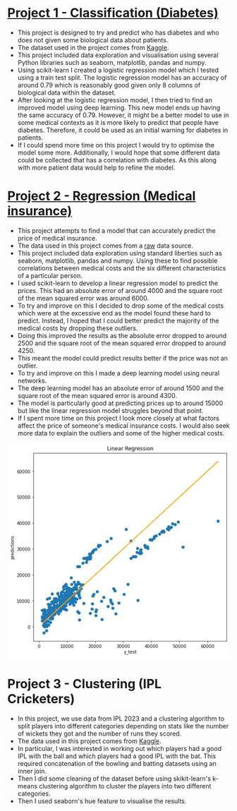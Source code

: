 # [Project 1 - Classification (Diabetes)](https://github.com/lcwhite29/Project-Classification)
- This project is designed to try and predict who has diabetes and who does not given some biological data about patients.
- The dataset used in the project comes from [Kaggle](https://www.kaggle.com/datasets/ashishkumarjayswal/diabetes-dataset?resource=download).
- This project included data exploration and visualisation using several Python libraries such as seaborn, matplotlib, pandas and numpy.
- Using scikit-learn I created a logistic regression model which I tested using a train test split. The logistic regression model has an accuracy of around 0.79 which is reasonably good given only 8 columns of biological data within the dataset.
- After looking at the logistic regression model, I then tried to find an improved model using deep learning. This new model ends up having the same accuracy of 0.79. However, it might be a better model to use in some medical contexts as it is more likely to predict that people have diabetes. Therefore, it could be used as an initial warning for diabetes in patients.
- If I could spend more time on this project I would try to optimise the model some more. Additionally, I would hope that some different data could be collected that has a correlation with diabetes. As this along with more patient data would help to refine the model.

# [Project 2 - Regression (Medical insurance)](https://github.com/lcwhite29/Project-Regression)
- This project attempts to find a model that can accurately predict the price of medical insurance.
- The data used in this project comes from a [raw](https://raw.githubusercontent.com/stedy/Machine-Learning-with-R-datasets/master/insurance.csv) data source.
- This project included data exploration using standard liberties such as seaborn, matplotlib, pandas and numpy. Using these to find possible correlations between medical costs and the six different characteristics of a particular person.
- I used scikit-learn to develop a linear regression model to predict the prices. This had an absolute error of around 4000 and the square root of the mean squared error was around 6000.
- To try and improve on this I decided to drop some of the medical costs which were at the excessive end as the model found these hard to predict. Instead, I hoped that I could better predict the majority of the medical costs by dropping these outliers.
- Doing this improved the results as the absolute error dropped to around 2500 and the square root of the mean squared error dropped to around 4250.
- This meant the model could predict results better if the price was not an outlier.
- To try and improve on this I made a deep learning model using neural networks.
- The deep learning model has an absolute error of around 1500 and the square root of the mean squared error is around 4300.
- The model is particularly good at predicting prices up to around 15000 but like the linear regression model struggles beyond that point.
- If I spent more time on this project I look more closely at what factors affect the price of someone's medical insurance costs. I would also seek more data to explain the outliers and some of the higher medical costs.

![](Images/Picture_1.png)

# Project 3 - Clustering (IPL Cricketers)
- In this project, we use data from IPL 2023 and a clustering algorithm to split players into different categories depending on stats like the number of wickets they got and the number of runs they scored.
- The data used in this project comes from [Kaggle](https://www.kaggle.com/datasets/purnend26/ipl-2023-dataset).
- In particular, I was interested in working out which players had a good IPL with the ball and which players had a good IPL with the bat. This required concatenation of the bowling and batting datasets using an inner join.
- Then I did some cleaning of the dataset before using skikit-learn's k-means clustering algorithm to cluster the players into two different categories.
- Then I used seaborn's hue feature to visualise the results.
